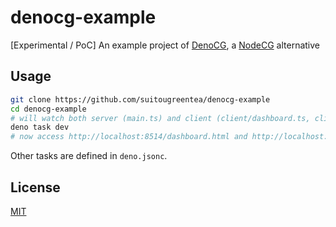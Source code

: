# denocg-example

[Experimental / PoC] An example project of
[DenoCG](https://github.com/suitougreentea/denocg), a
[NodeCG](https://github.com/nodecg/nodecg) alternative

## Usage

```sh
git clone https://github.com/suitougreentea/denocg-example
cd denocg-example
# will watch both server (main.ts) and client (client/dashboard.ts, client/graphic.ts) sources
deno task dev
# now access http://localhost:8514/dashboard.html and http://localhost:8514/graphic.html
```

Other tasks are defined in `deno.jsonc`.

## License

[MIT](LICENSE)
